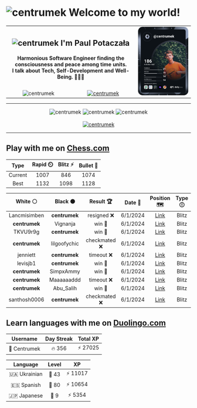 <h1>
  <img
    src="https://emojis.slackmojis.com/emojis/images/1531849430/4246/blob-sunglasses.gif"
    width="30"
    alt="centrumek"
  />
  Welcome to my world!
</h1>

<table>
  <tbody>
    <tr>
      <td align="center" width="70%" colspan="2">
        <h2>
          <img
            src="https://raw.githubusercontent.com/MartinHeinz/MartinHeinz/master/wave.gif"
            width="30px"
            alt="centrumek"
          />
          I'm Paul Potaczała
        </h2>
        <h4>
          Harmonious Software Engineer finding the consciousness and peace among time units.
          <br/>
          I talk about Tech, Self-Development and Well-Being. 🌿🧘🚀
        </h4>
      </td>
      <td width="30%" rowspan="2">
        <a href="https://app.daily.dev/centrumek">
          <img
            src="./devcard.svg"
            alt="centrumek"
          />
        </a>
      </td>
    </tr>
    <tr align="center">
      <td>
        <img
          src="https://komarev.com/ghpvc/?username=centrumek&label=visitors&color=0e75b6&style=flat"
          alt="centrumek"
        >
      </td>
      <td>
        <a href="https://stackoverflow.com/users/14496012/centrumek">
          <img
            src="https://stackoverflow.com/users/flair/14496012.png?theme=dark"
            alt="centrumek"
          >
        </a>
      </td>
    </tr>
  </tbody>
</table>

---
<div align="center">
  <img 
    src="https://github-readme-stats.vercel.app/api?username=centrumek&show_icons=true&count_private=true&theme=dark&hide_border=true&hide=issues,contribs&bg_color=00000000"
    alt="centrumek"
  />
  <img
    src="https://github-readme-stats.vercel.app/api/top-langs/?username=centrumek&layout=compact&hide_border=true&theme=dark&bg_color=00000000&langs_count=6&exclude_repo=air-statistic-app"
    alt="centrumek"
  />
  <img 
    src="https://github-readme-streak-stats.herokuapp.com?user=centrumek&theme=dark&hide_border=true&background=FFFFFF00"
    alt="centrumek"
  />
  <br/>
  <br/>
  <a href="https://www.buymeacoffee.com/centrumek">
    <img
      src="https://cdn.buymeacoffee.com/buttons/v2/default-orange.png"
      height="50"
      width="210"
      alt="centrumek"
    />
  </a>
</div>

---

## Play with me on [Chess.com](https://www.chess.com/member/centrumek)

<div align="center">
<!--START_SECTION:chessStats-->
<!-- Automatically generated with https://github.com/Balastrong/chess-stats-action -->

| Type | Rapid ⏲️ | Blitz ⚡ | Bullet 🔫 |
|:---:|:---:|:---:|:---:|
| Current | 1007 | 846 | 1074 |
| Best | 1132 | 1098 | 1128 |

| White ⚪ | Black ⚫ | Result 🏆 | Date 📅 | Position 🗺️ | Type 🕕 |
|:---:|:---:|:---:|:---:|:---:|:---:|
| Lancmisimben | **centrumek** | resigned ❌ | 6/1/2024 | <a href="http://www.ee.unb.ca/cgi-bin/tervo/fen.pl?select=8/k7/P6R/4N3/7P/5KP1/8/8 b - -">Link</a> | Blitz |
| **centrumek** | Vignanja | win 🥇 | 6/1/2024 | <a href="http://www.ee.unb.ca/cgi-bin/tervo/fen.pl?select=8/6k1/1p6/pP5P/4Q2P/7K/1P3b2/5r2 b - -">Link</a> | Blitz |
| TKVU9r9g | **centrumek** | win 🥇 | 6/1/2024 | <a href="http://www.ee.unb.ca/cgi-bin/tervo/fen.pl?select=r3kb1r/2p2p2/1p1p4/pP1P4/P1P1Pp2/4nP2/3NQRP1/R5Kq w kq -">Link</a> | Blitz |
| **centrumek** | lilgoofychic | checkmated ❌ | 6/1/2024 | <a href="http://www.ee.unb.ca/cgi-bin/tervo/fen.pl?select=r6r/1pB3pK/1P2R3/4P2p/1k5P/1P6/8/6q1 w - -">Link</a> | Blitz |
| jenniett | **centrumek** | timeout ❌ | 6/1/2024 | <a href="http://www.ee.unb.ca/cgi-bin/tervo/fen.pl?select=8/8/4R3/pP6/1bK1k3/8/P7/8 b - -">Link</a> | Blitz |
| levisjb1 | **centrumek** | win 🥇 | 6/1/2024 | <a href="http://www.ee.unb.ca/cgi-bin/tervo/fen.pl?select=4k3/1p6/5p2/8/P3P3/P4KP1/2P5/2r4r w - -">Link</a> | Blitz |
| **centrumek** | SimpxAmmy | win 🥇 | 6/1/2024 | <a href="http://www.ee.unb.ca/cgi-bin/tervo/fen.pl?select=Q1kr1b1r/1pp3pp/3q1p2/1B2p3/P6P/8/1P1P1PP1/n1B2RK1 b - -">Link</a> | Blitz |
| **centrumek** | Maaaaaaddd | timeout ❌ | 6/1/2024 | <a href="http://www.ee.unb.ca/cgi-bin/tervo/fen.pl?select=8/8/8/3b4/8/4Rp1k/5K2/8 w - -">Link</a> | Blitz |
| **centrumek** | Abu_Salih | win 🥇 | 6/1/2024 | <a href="http://www.ee.unb.ca/cgi-bin/tervo/fen.pl?select=R1kr2r1/1R4pp/1pK2n2/3p4/8/2P5/P5P1/8 b - -">Link</a> | Blitz |
| santhosh0006 | **centrumek** | checkmated ❌ | 6/1/2024 | <a href="http://www.ee.unb.ca/cgi-bin/tervo/fen.pl?select=r2qkbnr/ppp2Qpp/3p4/4p3/2BnP3/2N4P/PPPP1PP1/R1B1K2R b KQkq -">Link</a> | Blitz |

<!--END_SECTION:chessStats-->
</div>

## Learn languages with me on [Duolingo.com](https://www.duolingo.com/profile/Centrumek)

<div align="center">
<!--START_SECTION:duolingoStats-->
<!-- Automatically generated with https://github.com/centrumek/duolingo-readme-stats-->

| Username | Day Streak | Total XP |
|:---:|:---:|:---:|
| 👤 Centrumek | 🔥 356 | ⚡ 27025 |

| Language | Level | XP |
|:---:|:---:|:---:|
| 🇺🇦 Ukrainian | 👑 43 | ⚡ 11017 |
| 🇪🇸 Spanish | 👑 80 | ⚡ 10654 |
| 🇯🇵 Japanese | 👑 9 | ⚡ 5354 |

<!--END_SECTION:duolingoStats-->
</div>
<!--
**centrumek/centrumek** is a ✨ _special_ ✨ repository because its `README.md` (this file) appears on your GitHub profile.

Here are some ideas to get you started:

- 🔭 I’m currently working on ...
- 🌱 I’m currently learning ...
- 👯 I’m looking to collaborate on ...
- 🤔 I’m looking for help with ...
- 💬 Ask me about ...
- 📫 How to reach me: ...
- 😄 Pronouns: ...
- ⚡ Fun fact: ...
-->
